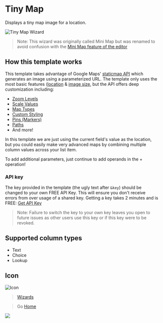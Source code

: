 # Tiny Map

Displays a tiny map image for a location.

![Tiny Map Wizard](../assets/WizardTinyMap.png)

> Note: This wizard was originally called Mini Map but was renamed to avoid confusion with the [Mini Map feature of the editor](../editor/properties)

## How this template works

This template takes advantage of Google Maps' [staticmap API](https://developers.google.com/maps/documentation/static-maps/) which generates an image using a parameterized URL. The template only uses the most basic features ([location](https://developers.google.com/maps/documentation/static-maps/intro#Locations) & [image size](https://developers.google.com/maps/documentation/static-maps/intro#Imagesizes), but the API offers deep customization including:

- [Zoom Levels](https://developers.google.com/maps/documentation/static-maps/intro#Zoomlevels)
- [Scale Values](https://developers.google.com/maps/documentation/static-maps/intro#scale_values)
- [Map Types](https://developers.google.com/maps/documentation/static-maps/intro#MapTypes)
- [Custom Styling](https://developers.google.com/maps/documentation/static-maps/styling)
- [Pins (Markers)](https://developers.google.com/maps/documentation/static-maps/intro#Markers)
- [Paths](https://developers.google.com/maps/documentation/static-maps/intro#Paths)
- And more!

In this template we are just using the current field's value as the location, but you could easily make very advanced maps by combining multiple column values across your list item.

To add additional parameters, just continue to add operands in the + operation!

### API key

The key provided in the template (the ugly text after `&key`) should be changed to your own FREE API Key. This will ensure you don't receive errors from over usage of a shared key. Getting a key takes 2 minutes and is FREE: [Get API Key](https://developers.google.com/maps/documentation/static-maps/get-api-key)

>Note: Failure to switch the key to your own key leaves you open to future issues as other users use this key or if this key were to be revoked.


## Supported column types
- Text
- Choice
- Lookup

## Icon

![Icon](../assets/icons/MapPin.png)

> [Wizards](./index.md)

> Go [Home](../index.md)

![](https://pnptelemetry.azurewebsites.net/sp-dev-solutions/solutions/ColumnFormatter/wiki/Wizards/TinyMap)